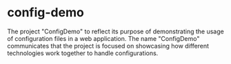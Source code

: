 # config-demo
The project "ConfigDemo" to reflect its purpose of demonstrating the usage of configuration files in a web application. The name "ConfigDemo" communicates that the project is focused on showcasing how different technologies work together to handle configurations.
